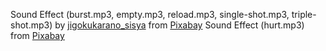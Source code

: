 Sound Effect (burst.mp3, empty.mp3, reload.mp3, single-shot.mp3, triple-shot.mp3) by <a href="https://pixabay.com/users/jigokukarano_sisya-39731529/?utm_source=link-attribution&utm_medium=referral&utm_campaign=music&utm_content=168856">jigokukarano_sisya</a> from <a href="https://pixabay.com/sound-effects//?utm_source=link-attribution&utm_medium=referral&utm_campaign=music&utm_content=168856">Pixabay</a>
Sound Effect (hurt.mp3) from <a href="https://pixabay.com/sound-effects/?utm_source=link-attribution&utm_medium=referral&utm_campaign=music&utm_content=48124">Pixabay</a>
